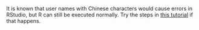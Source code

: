 It is known that user names with Chinese characters would cause errors in RStudio, but R can still be executed normally. Try the steps in [this tutorial](https://github.com/wush978/DataScienceAndR/wiki/Windows中文使用者與Rstudio的環境變數調校) if that happens.
